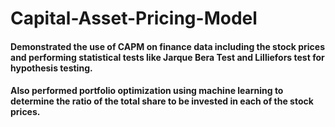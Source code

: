 # Capital-Asset-Pricing-Model

#### Demonstrated the use of CAPM on finance data including the stock prices and performing statistical tests like Jarque Bera Test and Lilliefors test for hypothesis testing.

#### Also performed portfolio optimization using machine learning to determine the ratio of the total share to be invested in each of the stock prices.
